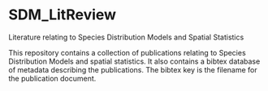 # SDM_LitReview
Literature relating to Species Distribution Models and Spatial Statistics

This repository contains a collection of publications relating to Species Distribution Models and spatial statistics. It also contains a bibtex database of metadata describing the publications. The bibtex key is the filename for the publication document. 
